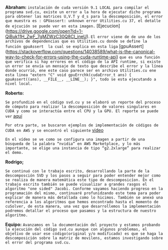 **Abraham:** 
`instalación de cuda versión 9.1 LOCAL para compilar el programa svd.cu, existe un error a la hora de ejecutar dicho programa para obtener las matrices U,V.T y d_s para la descomposición, el error que muestra es : GPUassert: unknown error Utilities.cu 37, el detalle de ejcución se puede ver en esta imagen.` 
[Ejecucion] (https://drive.google.com/open?id=1-QiBuk11H_ZwF_7gMZWzC30Q8CI_ineU).
`El error viene de de uno de los archivos de dependencias que es Utilities.cu donde se define la función gpuAssert  la cual se explica en esta liga` [gpuAssert] (https://stackoverflow.com/questions/14038589/what-is-the-canonical-way-to-check-for-errors-using-the-cuda-runtime-api) `que es una función que verifica si hay errores en el código de la API runtime, si existe un error se envía un mensaje de texto que describe el error y la línea donde ocurrió, ene este caso parece ser en archivo Utilities.cu ene esta linea "extern "C" void gpuErrchk(cudaError_t ans) { gpuAssert((ans), __FILE__, __LINE__); }", todo se esta ejecutando a nivel local.`  


**Roberto:**

`Se profundizó en el código svd.cu y se elaboró un reporte del proceso de cómputo para realizar la descomposición de valores singulares en CUDA y como se interactúa entre el CPU y la GPU. El reporte se puede ver` [aquí](https://drive.google.com/open?id=1DQtzUqefoYp6oyAw3vjYBY7O5bBp3z62)

`Por otra parte, se buscaron ejemplos de implementación de códigos de CUDA en AWS y se encontró el siguiente` [video]( https://www.youtube.com/watch?v=dov5IUfJlkc)

`En el vídeo se ve como se configura una imagen a partir de una búsqueda de la palabra “nvidia” en AWS Marketplace, y lo más importante, se elige una instancia de tipo “g2.2xlarge” para realizar el demo.`


**Rodrigo;**

`Se continuó con le trabajo escrito, desarrollando la parte de la descomposción SVD y los pasos a seguir para poder entender mejor como se realiza de manera matemática este tipo de descomposicíon. En el trabajo escrito también se puede visualizar a grandes rasgos el algoritmo "one sided" Jacobi. Conforme vayamos haciendo progreso en la programación del mismo, continuaré profunidzando este tema para poder explicar de manera más detallada como lo hicimos. También se anexó una referencia a los algoritmos que hemos encontrado hasta el momento de cuSolver, de esta manera, una vez que desarrollemos la implementación podremos detallar el proceso que pasamos y la estructura de nuestro algoritmo.`


**Equipo:** 
`Avanzamos en la documentación del proyecto y estamos probando la ejecución del código svd.cu aunque con algunos problemas, el objetivo de usar ese código(original y/o modificado) es que se haga la descomposición sobre la matriz de movilens, estamos investigando sobre el error del programa svd.cu.`  

